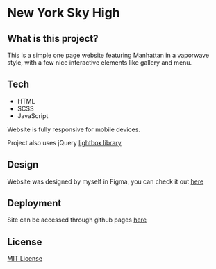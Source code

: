 # New York Sky High

## What is this project?
This is a simple one page website featuring Manhattan in a vaporwave style, with a few nice interactive elements like gallery and menu.

## Tech

- HTML
- SCSS
- JavaScript

Website is fully responsive for mobile devices.

Project also uses jQuery [lightbox library](https://lokeshdhakar.com/projects/lightbox2/)

## Design
Website was designed by myself in Figma, you can check it out [here](https://www.figma.com/file/3mYtnFvoCZzTdotelG6XGP/Vaporwave?type=design&t=7LXRzGq12mx74z5v-6)

## Deployment 
Site can be accessed through github pages [here](https://rauzz.github.io/NY-Sky-High/)

## License
[MIT License](https://opensource.org/licenses/MIT)